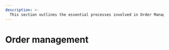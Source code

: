 ```yaml
---
description: >-
  This section outlines the essential processes involved in Order Management. Gaining an understanding of these processes will give you a   comprehensive overview of how orders are handled from start to finish.
---
```


# Order management

